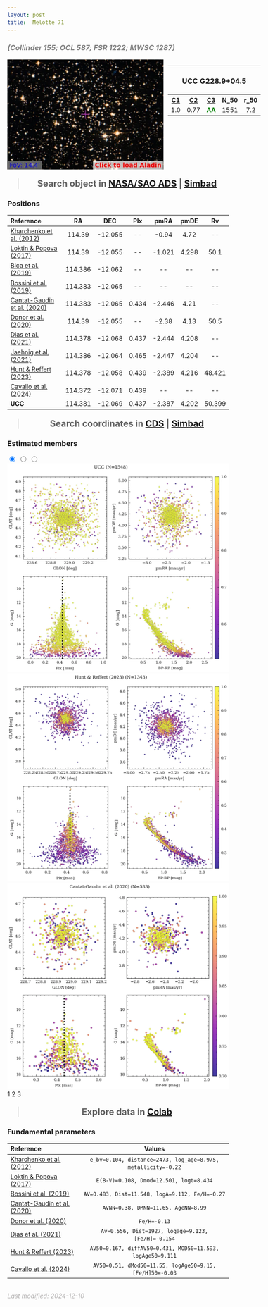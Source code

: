 ```yaml
---
layout: post
title:  Melotte 71
---
```

<h3><span style="color: #808080;"><i>(Collinder 155; OCL 587; FSR 1222; MWSC 1287)</i></span></h3><div style="display: flex; justify-content: space-between; width:720px;height:250px">
<div style="text-align: center;">
<!-- WEBP image -->
<img id="myImage" src="https://raw.githubusercontent.com/ucc23/Q3P/main/plots/melotte71_aladin.webp" alt="Clickable Image" style="width:355px;height:250px; cursor: pointer;">

<!-- Div to contain Aladin Lite viewer -->
<div id="aladin-lite-div" style="width:355px;height:250px;display:none;"></div>

<!-- Aladin Lite script (will be loaded after the image is clicked) -->
<script type="text/javascript">
// Function to load Aladin Lite after image click and hide the image
function loadAladinLiteAndHideImage() {
    // Dynamically load the Aladin Lite script
    let aladinScript = document.createElement('script');
    aladinScript.src = "https://aladin.cds.unistra.fr/AladinLite/api/v3/latest/aladin.js";
    aladinScript.charset = "utf-8";
    aladinScript.onload = function () {
        A.init.then(() => {
            let aladin = A.aladin('#aladin-lite-div', {survey:"P/DSS2/color", fov:0.24, target: "114.381 -12.069"});
            // Remove the image
            document.getElementById('myImage').remove();
            // Hide the image
            //document.getElementById('myImage').style.visibility = "hidden";
            // Show the Aladin Lite viewer
            document.getElementById('aladin-lite-div').style.display = 'block';
        });
     };
    document.head.appendChild(aladinScript);
}
// Event listener for image click
document.getElementById('myImage').addEventListener('click', loadAladinLiteAndHideImage);
</script>
</div>
<!-- Left block -->

<table style="text-align: center; width:355px;height:250px;">
  <!-- Row 1 (title) -->
  <tr>
    <td colspan="5"><h3>UCC G228.9+04.5</h3></td>
  </tr>
  <!-- Row 2 -->
  <tr>
    <th><a href="https://ucc.ar/faq#what-are-the-c1-c2-and-c3-parameters" title="Photometric class">C1</a></th>
    <th><a href="https://ucc.ar/faq#what-are-the-c1-c2-and-c3-parameters" title="Density class">C2</a></th>
    <th><a href="https://ucc.ar/faq#what-are-the-c1-c2-and-c3-parameters" title="Combined class">C3</a></th>
    <th><div title="Stars with membership probability >50%">N_50</div></th>
    <th><div title="Radius that contains half the members [arcmin]">r_50</div></th>
  </tr>
  <!-- Row 3 -->
  <tr>
    <td>1.0</td>
    <td>0.77</td>
    <td><span style="color: green; font-weight: bold;">A</span><span style="color: green; font-weight: bold;">A</span></td>
    <td>1551</td>
    <td>7.2</td>
  </tr>
</table>
</div>

> <p style="text-align:center; font-weight: bold; font-size:20px">Search object in <a data-umami-event="nasa_search" href="https://ui.adsabs.harvard.edu/search/q=%20collection%3Aastronomy%20body%3A%22Melotte%2071%22&sort=date%20desc%2C%20bibcode%20desc&p_=0" target="_blank">NASA/SAO ADS</a> | <a data-umami-event="simbad_search" href="https://simbad.cds.unistra.fr/simbad/sim-id-refs?Ident=melotte71" target="_blank">Simbad</a></p>


### Positions

| Reference    | RA    | DEC   | Plx  | pmRA  | pmDE   |  Rv  |
| :---         | :---: | :---: | :---: | :---: | :---: | :---: |
|[Kharchenko et al. (2012)](https://ui.adsabs.harvard.edu/abs/2012A%26A...543A.156K) | 114.39 | -12.055 | -- | -0.94 | 4.72 | -- |
|[Loktin & Popova (2017)](https://ui.adsabs.harvard.edu/abs/2017AstBu..72..257L) | 114.39 | -12.055 | -- | -1.021 | 4.298 | 50.1 |
|[Bica et al. (2019)](https://ui.adsabs.harvard.edu/abs/2019AJ....157...12B) | 114.386 | -12.062 | -- | -- | -- | -- |
|[Bossini et al. (2019)](https://ui.adsabs.harvard.edu/abs/2019A%26A...623A.108B) | 114.383 | -12.065 | -- | -- | -- | -- |
|[Cantat-Gaudin et al. (2020)](https://ui.adsabs.harvard.edu/abs/2020A%26A...640A...1C) | 114.383 | -12.065 | 0.434 | -2.446 | 4.21 | -- |
|[Donor et al. (2020)](https://ui.adsabs.harvard.edu/abs/2020AJ....159..199D) | 114.39 | -12.055 | -- | -2.38 | 4.13 | 50.5 |
|[Dias et al. (2021)](https://ui.adsabs.harvard.edu/abs/2021MNRAS.504..356D) | 114.378 | -12.068 | 0.437 | -2.444 | 4.208 | -- |
|[Jaehnig et al. (2021)](https://ui.adsabs.harvard.edu/abs/2021ApJ...923..129J) | 114.386 | -12.064 | 0.465 | -2.447 | 4.204 | -- |
|[Hunt & Reffert (2023)](https://ui.adsabs.harvard.edu/abs/2023A%26A...673A.114H) | 114.378 | -12.058 | 0.439 | -2.389 | 4.216 | 48.421 |
|[Cavallo et al. (2024)](https://ui.adsabs.harvard.edu/abs/2024AJ....167...12C) | 114.372 | -12.071 | 0.439 | -- | -- | -- |
| **UCC** |114.381 | -12.069 | 0.437 | -2.387 | 4.202 | 50.399 |

> <p style="text-align:center; font-weight: bold; font-size:20px">Search coordinates in <a data-umami-event="cds_coord_search" href="https://cdsportal.u-strasbg.fr/?target=114.381,-12.069" target="_blank">CDS</a> | <a data-umami-event="simbad_coord_search" href="https://simbad.cds.unistra.fr/mobile/object_list.html?coord=114.381%20-12.069&output=json&radius=5&userEntry=melotte71" target="_blank">Simbad</a></p>

### Estimated members

<div class="carousel">
<input type="radio" name="radio-btn" id="slide1" checked>
<input type="radio" name="radio-btn" id="slide2">
<input type="radio" name="radio-btn" id="slide3">
<div class="slides">
<div class="slide">
<a href="https://raw.githubusercontent.com/ucc23/Q3P/main/plots/melotte71.webp" target="_blank">
<img src="https://raw.githubusercontent.com/ucc23/Q3P/main/plots/melotte71.webp" alt="Melotte 71 UCC">
</a>
</div>
<div class="slide">
<a href="https://raw.githubusercontent.com/ucc23/Q3P/main/plots/melotte71_HUNT23.webp" target="_blank">
<img src="https://raw.githubusercontent.com/ucc23/Q3P/main/plots/melotte71_HUNT23.webp" alt="Melotte 71 HUNT23">
</a>
</div>
<div class="slide">
<a href="https://raw.githubusercontent.com/ucc23/Q3P/main/plots/melotte71_CANTAT20.webp" target="_blank">
<img src="https://raw.githubusercontent.com/ucc23/Q3P/main/plots/melotte71_CANTAT20.webp" alt="Melotte 71 CANTAT20">
</a>
</div>
</div>
<div class="indicators">
<label for="slide1">1</label>
<label for="slide2">2</label>
<label for="slide3">3</label>
</div>
</div>


> <p style="text-align:center; font-weight: bold; font-size:20px">Explore data in <a data-umami-event="colab" href="https://colab.research.google.com/github/ucc23/ucc/blob/main/assets/notebook.ipynb" target="_blank">Colab</a></p>


### Fundamental parameters

| Reference |  Values |
| :---         |     :---:      |
| [Kharchenko et al. (2012)](https://ui.adsabs.harvard.edu/abs/2012A%26A...543A.156K) | `e_bv=0.104, distance=2473, log_age=8.975, metallicity=-0.22` |
| [Loktin & Popova (2017)](https://ui.adsabs.harvard.edu/abs/2017AstBu..72..257L) | `E(B-V)=0.108, Dmod=12.501, logt=8.434` |
| [Bossini et al. (2019)](https://ui.adsabs.harvard.edu/abs/2019A%26A...623A.108B) | `AV=0.483, Dist=11.548, logA=9.112, Fe/H=-0.27` |
| [Cantat-Gaudin et al. (2020)](https://ui.adsabs.harvard.edu/abs/2020A%26A...640A...1C) | `AVNN=0.38, DMNN=11.65, AgeNN=8.99` |
| [Donor et al. (2020)](https://ui.adsabs.harvard.edu/abs/2020AJ....159..199D) | `Fe/H=-0.13` |
| [Dias et al. (2021)](https://ui.adsabs.harvard.edu/abs/2021MNRAS.504..356D) | `Av=0.556, Dist=1927, logage=9.123, [Fe/H]=-0.154` |
| [Hunt & Reffert (2023)](https://ui.adsabs.harvard.edu/abs/2023A%26A...673A.114H) | `AV50=0.167, diffAV50=0.431, MOD50=11.593, logAge50=9.111` |
| [Cavallo et al. (2024)](https://ui.adsabs.harvard.edu/abs/2024AJ....167...12C) | `AV50=0.51, dMod50=11.55, logAge50=9.15, [Fe/H]50=-0.03` |

<br>
<font color="b3b1b1"><i>Last modified: 2024-12-10</i></font>
